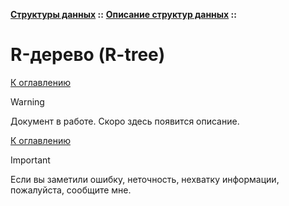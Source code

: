 **[Структуры данных](../../README.md#data-structures) ::**
**[Описание структур данных](../../README.md#data-structures-descriptions) ::**
# R-дерево (R-tree)

<!--

-->

[К оглавлению](../../README.md#data-structures-descriptions)

> [!WARNING]
> Документ в работе. Скоро здесь появится описание.

[К оглавлению](../../README.md#data-structures-descriptions)

> [!IMPORTANT]
> Если вы заметили ошибку, неточность, нехватку информации, пожалуйста, сообщите мне.
